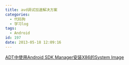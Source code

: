 ```yaml
---
title: avd调试加速解决方案
categories:
  - 代码狗
  - 学习log
tags:
  - Android
id: 197
date: 2013-05-18 12:09:16
---
```


[ADT中使用Android SDK Manager安装X86的System Image](http://www.crifan.com/adt_use_android_sdk_manager_install_x86_system_image/)
